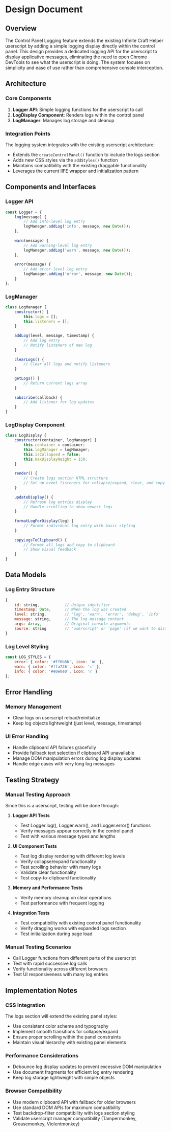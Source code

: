 # Design Document

## Overview

The Control Panel Logging feature extends the existing Infinite Craft Helper userscript by adding a simple logging display directly within the control panel. This design provides a dedicated logging API for the userscript to display applicative messages, eliminating the need to open Chrome DevTools to see what the userscript is doing. The system focuses on simplicity and ease of use rather than comprehensive console interception.

## Architecture

### Core Components

1. **Logger API**: Simple logging functions for the userscript to call
2. **LogDisplay Component**: Renders logs within the control panel
3. **LogManager**: Manages log storage and cleanup

### Integration Points

The logging system integrates with the existing userscript architecture:
- Extends the `createControlPanel()` function to include the logs section
- Adds new CSS styles via the `addStyles()` function
- Maintains compatibility with the existing draggable functionality
- Leverages the current IIFE wrapper and initialization pattern

## Components and Interfaces

### Logger API

```javascript
const Logger = {
    log(message) {
        // Add info-level log entry
        logManager.addLog('info', message, new Date());
    },
    
    warn(message) {
        // Add warning-level log entry
        logManager.addLog('warn', message, new Date());
    },
    
    error(message) {
        // Add error-level log entry
        logManager.addLog('error', message, new Date());
    }
};
```

### LogManager

```javascript
class LogManager {
    constructor() {
        this.logs = [];
        this.listeners = [];
    }
    
    addLog(level, message, timestamp) {
        // Add log entry
        // Notify listeners of new log
    }
    
    clearLogs() {
        // Clear all logs and notify listeners
    }
    
    getLogs() {
        // Return current logs array
    }
    
    subscribe(callback) {
        // Add listener for log updates
    }
}
```

### LogDisplay Component

```javascript
class LogDisplay {
    constructor(container, logManager) {
        this.container = container;
        this.logManager = logManager;
        this.isCollapsed = false;
        this.maxDisplayHeight = 150;
    }
    
    render() {
        // Create logs section HTML structure
        // Set up event listeners for collapse/expand, clear, and copy
    }
    
    updateDisplay() {
        // Refresh log entries display
        // Handle scrolling to show newest logs
    }
    
    formatLogForDisplay(log) {
        // Format individual log entry with basic styling
    }
    
    copyLogsToClipboard() {
        // Format all logs and copy to clipboard
        // Show visual feedback
    }
}
```

## Data Models

### Log Entry Structure

```javascript
{
    id: string,           // Unique identifier
    timestamp: Date,      // When the log was created
    level: string,        // 'log', 'warn', 'error', 'debug', 'info'
    message: string,      // The log message content
    args: Array,          // Original console arguments
    source: string        // 'userscript' or 'page' (if we want to distinguish)
}
```

### Log Level Styling

```javascript
const LOG_STYLES = {
    error: { color: '#ff6b6b', icon: '❌' },
    warn: { color: '#ffa726', icon: '⚠️' },
    info: { color: '#e0e0e0', icon: 'ℹ️' }
};
```

## Error Handling

### Memory Management
- Clear logs on userscript reload/reinitialize
- Keep log objects lightweight (just level, message, timestamp)

### UI Error Handling
- Handle clipboard API failures gracefully
- Provide fallback text selection if clipboard API unavailable
- Manage DOM manipulation errors during log display updates
- Handle edge cases with very long log messages

## Testing Strategy

### Manual Testing Approach
Since this is a userscript, testing will be done through:

1. **Logger API Tests**
   - Test Logger.log(), Logger.warn(), and Logger.error() functions
   - Verify messages appear correctly in the control panel
   - Test with various message types and lengths

2. **UI Component Tests**
   - Test log display rendering with different log levels
   - Verify collapse/expand functionality
   - Test scrolling behavior with many logs
   - Validate clear functionality
   - Test copy-to-clipboard functionality

3. **Memory and Performance Tests**
   - Verify memory cleanup on clear operations
   - Test performance with frequent logging

4. **Integration Tests**
   - Test compatibility with existing control panel functionality
   - Verify dragging works with expanded logs section
   - Test initialization during page load

### Manual Testing Scenarios
- Call Logger functions from different parts of the userscript
- Test with rapid successive log calls
- Verify functionality across different browsers
- Test UI responsiveness with many log entries

## Implementation Notes

### CSS Integration
The logs section will extend the existing panel styles:
- Use consistent color scheme and typography
- Implement smooth transitions for collapse/expand
- Ensure proper scrolling within the panel constraints
- Maintain visual hierarchy with existing panel elements

### Performance Considerations
- Debounce log display updates to prevent excessive DOM manipulation
- Use document fragments for efficient log entry rendering
- Keep log storage lightweight with simple objects

### Browser Compatibility
- Use modern clipboard API with fallback for older browsers
- Use standard DOM APIs for maximum compatibility
- Test backdrop-filter compatibility with logs section styling
- Validate userscript manager compatibility (Tampermonkey, Greasemonkey, Violentmonkey)